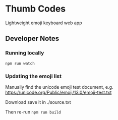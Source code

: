 # Thumb Codes

Lightweight emoji keyboard web app

## Developer Notes

### Running locally

    npm run watch

### Updating the emoji list

Manually find the unicode emoji test document, e.g. https://unicode.org/Public/emoji/13.0/emoji-test.txt

Download save it in ./source.txt

Then re-run `npm run build`


